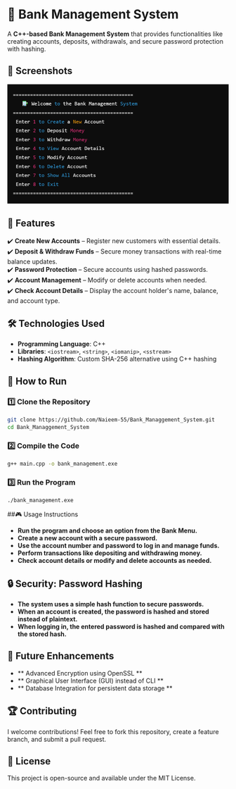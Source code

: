 # 🏦 Bank Management System

A **C++-based Bank Management System** that provides functionalities like creating accounts, deposits, withdrawals, and secure password protection with hashing.

## 📸 Screenshots  
![Console](https://raw.githubusercontent.com/Naieem-55/Bank_Managgement_System/main/bank.png)

## 🚀 Features  
✔️ **Create New Accounts** – Register new customers with essential details.  
✔️ **Deposit & Withdraw Funds** – Secure money transactions with real-time balance updates.  
✔️ **Password Protection** – Secure accounts using hashed passwords.  
✔️ **Account Management** – Modify or delete accounts when needed.  
✔️ **Check Account Details** – Display the account holder's name, balance, and account type.  

## 🛠 Technologies Used  
- **Programming Language**: C++  
- **Libraries**: `<iostream>`, `<string>`, `<iomanip>`, `<sstream>`  
- **Hashing Algorithm**: Custom SHA-256 alternative using C++ hashing  

## 📜 How to Run 
### 1️⃣ Clone the Repository

```bash
git clone https://github.com/Naieem-55/Bank_Managgement_System.git
cd Bank_Managgement_System
```

### 2️⃣ Compile the Code

```bash
g++ main.cpp -o bank_management.exe
```

### 3️⃣ Run the Program

```bash
./bank_management.exe
```

##🎮 Usage Instructions 
- **Run the program and choose an option from the Bank Menu.**
- **Create a new account with a secure password.**
- **Use the account number and password to log in and manage funds.**
- **Perform transactions like depositing and withdrawing money.**
- **Check account details or modify and delete accounts as needed.**

 ## 🔒 Security: Password Hashing
- **The system uses a simple hash function to secure passwords.**
- **When an account is created, the password is hashed and stored instead of plaintext.**
- **When logging in, the entered password is hashed and compared with the stored hash.**

 ## 📌 Future Enhancements
- ** Advanced Encryption using OpenSSL **
- ** Graphical User Interface (GUI) instead of CLI **
- ** Database Integration for persistent data storage **

## 🏆 Contributing
I welcome contributions! Feel free to fork this repository, create a feature branch, and submit a pull request.

## 📄 License
This project is open-source and available under the MIT License.
